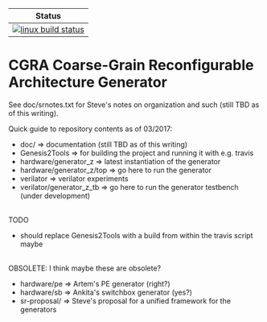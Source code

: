 | Status                       |
|------------------------------|
| [![linux build status][1]][2]|

[1]: https://travis-ci.org/StanfordAHA/CGRAGenerator.svg?branch=master
[2]: https://travis-ci.org/StanfordAHA/CGRAGenerator

# CGRA Coarse-Grain Reconfigurable Architecture Generator

See doc/srnotes.txt for Steve's notes on organization and such
(still TBD as of this writing).

Quick guide to repository contents as of 03/2017:
* doc/ => documentation (still TBD as of this writing)
* Genesis2Tools => for building the project and running it with e.g. travis
* hardware/generator_z => latest instantiation of the generator
* hardware/generator_z/top => go here to run the generator
* verilator => verilator experiments
* verilator/generator_z_tb => go here to run the generator testbench (under development)
<br/><br/>

TODO
* should replace Genesis2Tools with a build from within the travis script maybe
<br/><br/>


OBSOLETE: I think maybe these are obsolete?
* hardware/pe => Artem's PE generator (right?)
* hardware/sb => Ankita's switchbox generator (yes?)
* sr-proposal/ => Steve's proposal for a unified framework for the generators

